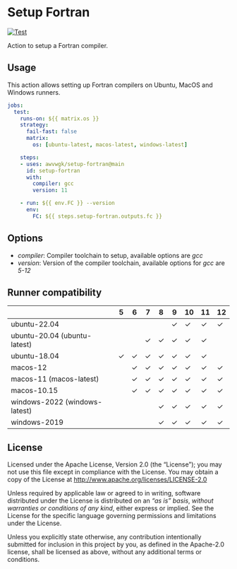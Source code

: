 # Setup Fortran

[![Test](https://github.com/awvwgk/setup-fortran/actions/workflows/test.yml/badge.svg)](https://github.com/awvwgk/setup-fortran/actions/workflows/test.yml)

Action to setup a Fortran compiler.


## Usage

This action allows setting up Fortran compilers on Ubuntu, MacOS and Windows runners.

```yaml
jobs:
  test:
    runs-on: ${{ matrix.os }}
    strategy:
      fail-fast: false
      matrix:
        os: [ubuntu-latest, macos-latest, windows-latest]

    steps:
    - uses: awvwgk/setup-fortran@main
      id: setup-fortran
      with:
        compiler: gcc
        version: 11

    - run: ${{ env.FC }} --version
      env:
        FC: ${{ steps.setup-fortran.outputs.fc }}
```


## Options

- *compiler*: Compiler toolchain to setup, available options are *gcc*
- *version*: Version of the compiler toolchain, available options for *gcc* are *5-12*


## Runner compatibility

|                               | 5       | 6       | 7       | 8       | 9       | 10      | 11      | 12      |
|-------------------------------|---------|---------|---------|---------|---------|---------|---------|---------|
| ubuntu-22.04                  |         |         |         |         | &check; | &check; | &check; | &check; |
| ubuntu-20.04 (ubuntu-latest)  |         |         | &check; | &check; | &check; | &check; | &check; |         |
| ubuntu-18.04                  | &check; | &check; | &check; | &check; | &check; | &check; | &check; |         |
| macos-12                      |         | &check; | &check; | &check; | &check; | &check; | &check; | &check; |
| macos-11 (macos-latest)       |         | &check; | &check; | &check; | &check; | &check; | &check; | &check; |
| macos-10.15                   |         | &check; | &check; | &check; | &check; | &check; | &check; | &check; |
| windows-2022 (windows-latest) |         |         |         | &check; | &check; | &check; | &check; | &check; |
| windows-2019                  |         |         |         | &check; | &check; | &check; | &check; | &check; |


## License

Licensed under the Apache License, Version 2.0 (the “License”);
you may not use this file except in compliance with the License.
You may obtain a copy of the License at
http://www.apache.org/licenses/LICENSE-2.0

Unless required by applicable law or agreed to in writing, software
distributed under the License is distributed on an *“as is” basis*,
*without warranties or conditions of any kind*, either express or implied.
See the License for the specific language governing permissions and
limitations under the License.

Unless you explicitly state otherwise, any contribution intentionally
submitted for inclusion in this project by you, as defined in the
Apache-2.0 license, shall be licensed as above, without any additional
terms or conditions.
